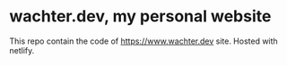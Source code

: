 # wachter.dev, my personal website

This repo contain the code of https://www.wachter.dev site. Hosted with netlify.
